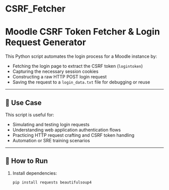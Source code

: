 # CSRF_Fetcher

# Moodle CSRF Token Fetcher & Login Request Generator

This Python script automates the login process for a Moodle instance by:

- Fetching the login page to extract the CSRF token (`logintoken`)
- Capturing the necessary session cookies
- Constructing a raw HTTP POST login request
- Saving the request to a `login_data.txt` file for debugging or reuse

---

## 🔧 Use Case

This script is useful for:

- Simulating and testing login requests
- Understanding web application authentication flows
- Practicing HTTP request crafting and CSRF token handling
- Automation or SRE training scenarios

---

## 🚀 How to Run

1. Install dependencies:
   ```bash
   pip install requests beautifulsoup4
